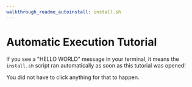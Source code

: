 ```yaml
---
walkthrough_readme_autoinstall: install.sh
---
```


# Automatic Execution Tutorial

If you see a "HELLO WORLD" message in your terminal, it means the `install.sh` script ran automatically as soon as this tutorial was opened!

You did not have to click anything for that to happen.
